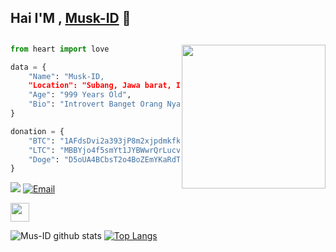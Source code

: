 ## Hai I'M , [Musk-ID](https://github.com/Musk-ID) 👋

## <img align='right' src="https://media2.giphy.com/media/Ll22OhMLAlVDb8UQWe/giphy.gif" width="230">
```py
from heart import love

data = {
    "Name": "Musk-ID,
    "Location": "Subang, Jawa barat, Indonesia",
    "Age": "999 Years Old",
    "Bio": "Introvert Banget Orang Nya 😜",
}

donation = {
    "BTC": "1AFdsDvi2a393jP8m2xjpdmkfkCHLQmBNL",
    "LTC": "MBBYjo4f5smYt1JYBWwrQrLucvu9DrgXFz",
    "Doge": "D5oUA4BCbsT2o4BoZEmYKaRdTy6zK2qA6H",
}
```
![](https://komarev.com/ghpvc/?username=Musk-ID&color=blue)
<a href="mailto:idmusk99@gmail.com"><img alt="Email" src="https://img.shields.io/badge/Email-idmusk99@gmail.com-red?style=flat-square&logo=gmail"></a>

<img src="https://media.giphy.com/media/dxn6fRlTIShoeBr69N/giphy.gif" width="30">

![Mus-ID github stats](https://github-readme-stats.vercel.app/api?username=Musk-ID&show_icons=true&theme=default)
[![Top Langs](https://github-readme-stats.vercel.app/api/top-langs/?username=Musk-ID&layout=compact)](https://github.com/Musk-ID)
